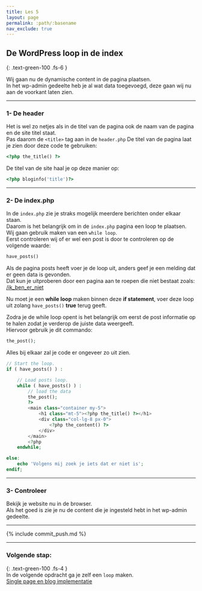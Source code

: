 ```yaml
---
title: Les 5
layout: page 
permalink: :path/:basename 
nav_exclude: true
---
```


## De WordPress loop in de index
{: .text-green-100 .fs-6 }

Wij gaan nu de dynamische content in de pagina plaatsen.  
In het wp-admin gedeelte heb je al wat data toegevoegd, deze gaan wij nu aan de voorkant laten zien.

---
### 1- De header
Het is wel zo netjes als in de titel van de pagina ook de naam van de pagina en de site titel staat.  
Pas daarom de `<title>` tag aan in de `header.php`
De titel van de pagina laat je zien door deze code te gebruiken:
```php
<?php the_title() ?>
```
De titel van de site haal je op deze manier op:
```php
<?php bloginfo('title')?>
```

---
### 2- De index.php
In de `index.php` zie je straks mogelijk meerdere berichten onder elkaar staan.  
Daarom is het belangrijk om in de `index.php` pagina een loop te plaatsen.  
Wij gaan gebruik maken van een `while loop`.  
Eerst controleren wij of er wel een post is door te controleren op de volgende waarde:
```php
have_posts()
```
Als de pagina posts heeft voer je de loop uit, anders geef je een melding dat er geen data is gevonden.  
Dat kun je uitproberen door een pagina aan te roepen die niet bestaat zoals: [/ik_ben_er_niet](http://localhost/ik_ben_er_niet)

Nu moet je een **while loop** maken binnen deze **if statement**, voer deze loop uit zolang `have_posts()` **true** terug geeft.

Zodra je de while loop opent is het belangrijk om eerst de post informatie op te halen zodat je verderop de juiste data weergeeft.  
Hiervoor gebruik je dit commando: 
```php
the_post();
```

Alles bij elkaar zal je code er ongeveer zo uit zien.  
```php
// Start the loop.
if ( have_posts() ) :

	// Load posts loop.
	while ( have_posts() ) :
	    // load the data
		the_post();
		?>
        <main class="container my-5">
            <h1 class="mt-5"><?php the_title() ?></h1>
            <div class="col-lg-8 px-0">
                <?php the_content() ?>
            </div>
        </main>
	    <?php
	endwhile;

else: 
    echo 'Volgens mij zoek je iets dat er niet is';
endif;
```


---
### 3- Controleer
Bekijk je website nu in de browser.  
Als het goed is zie je nu de content die je ingesteld hebt in het wp-admin gedeelte.

---

{% include commit_push.md %}

---
### Volgende stap:
{: .text-green-100 .fs-4 }  
In de volgende opdracht ga je zelf een `loop` maken.  
[Single page en blog implementatie](single_page)


